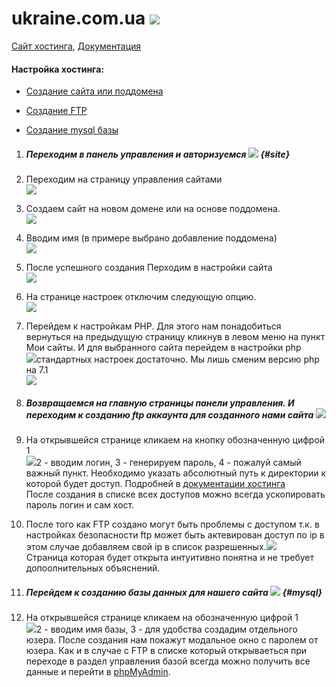 # ukraine.com.ua [![](https://www.ukraine.com.ua/design/ukraine/img/ukraine_1.gif)](https://www.ukraine.com.ua/?page=39389)

[Сайт хостинга](https://www.ukraine.com.ua/?page=39389), [Документация](https://www.ukraine.com.ua/faq/)

#### Настройка хостинга:

* [Создание сайта или поддомена](#site)

* [Создание FTP](#ftp)

* [Создание mysql базы](#mysql)

1. ##### Переходим в панель управления и авторизуемся ![](./assets/Screenshot_1.png) {#site}
2. Переходим на страницу управления сайтами  
   ![](/assets/Screenshot_2.png)

3. Создаем сайт на новом домене или на основе поддомена.  
   ![](/assets/Screenshot_3.png)

4. Вводим имя \(в примере выбрано добавление поддомена\)  
   ![](/assets/Screenshot_4.png)

5. После успешного создания Перходим в настройки сайта  
   ![](/assets/Screenshot_5.png)

6. На странице настроек отключим следующую опцию.  
   ![](/assets/Screenshot_6.png)

7. Перейдем к настройкам PHP. Для этого нам понадобиться вернуться на предыдущую страницу кликнув в левом меню на пункт Мои сайты. И для выбранного сайта перейдем в настройки php  
   ![](/assets/Screenshot_7.png)стандартных настроек достаточно. Мы лишь сменим версию php на 7.1  
   ![](/assets/Screenshot_8.png)

8. ##### Возвращаемся на главную страницы панели управления. И переходим к созданию ftp аккаунта для созданного нами сайта ![](/assets/Screenshot_9.png)
9. На открывшейся странице кликаем на кнопку обозначенную цифрой 1  
   ![](/assets/Screenshot_10.png)2 - вводим логин, 3 - генерируем пароль, 4 - пожалуй самый важный пункт. Необходимо указать абсолютный путь к директории к которой будет доступ. Подробней в [документации хостинга              
   ](https://www.ukraine.com.ua/faq/#rabota-s-ftp|razdelenie-dostupa-mezhdu-polzov)После создания в списке всех доступов можно всегда ускопировать пароль логин и сам хост.

10. После того как FTP создано могут быть проблемы с доступом т.к. в настройках безопасности ftp может быть актевирован доступ по ip в этом случае добавляем свой ip в список разрешенных.![](/assets/Screenshot_11.png)  
    Страница которая будет открыта интуитивно понятна и не требует допоолнительных объяснений.

11. ##### Перейдем к созданию базы данных для нашего сайта ![](/assets/Screenshot_12.png) {#mysql}
12. На открывшейся странице кликаем на обозначенную цифрой 1  
    ![](/assets/Screenshot_13.png)2 - вводим имя базы, 3 - для удобства создадим отдельного юзера. После создания нам покажут модальное окно с паролем от юзера. Как и в случае с FTP в списке который открываеться при переходе в раздел управления базой всегда можно получить все данные и перейти в [phpMyAdmin](https://phpmyadmin.adm.tools/).



